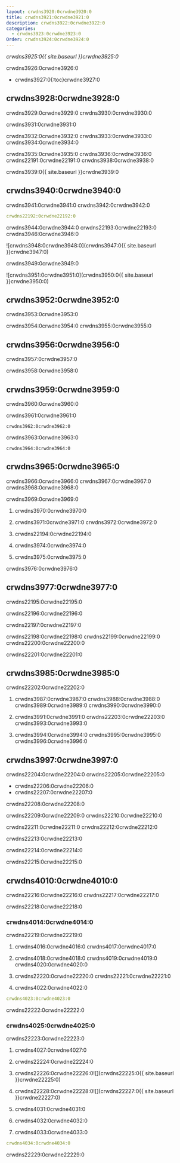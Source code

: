 ```yaml
---
layout: crwdns3920:0crwdne3920:0
title: crwdns3921:0crwdne3921:0
description: crwdns3922:0crwdne3922:0
categories:
  - crwdns3923:0crwdne3923:0
Order: crwdns3924:0crwdne3924:0
---
```

*crwdns3925:0{{ site.baseurl }}crwdne3925:0*

crwdns3926:0crwdne3926:0

* crwdns3927:0{:toc}crwdne3927:0

## crwdns3928:0crwdne3928:0

crwdns3929:0crwdne3929:0 crwdns3930:0crwdne3930:0

crwdns3931:0crwdne3931:0

crwdns3932:0crwdne3932:0 crwdns3933:0crwdne3933:0 crwdns3934:0crwdne3934:0

crwdns3935:0crwdne3935:0 crwdns3936:0crwdne3936:0 crwdns22191:0crwdne22191:0 crwdns3938:0crwdne3938:0

crwdns3939:0{{ site.baseurl }}crwdne3939:0

## crwdns3940:0crwdne3940:0

crwdns3941:0crwdne3941:0 crwdns3942:0crwdne3942:0

```yaml
crwdns22192:0crwdne22192:0
```

crwdns3944:0crwdne3944:0 crwdns22193:0crwdne22193:0 crwdns3946:0crwdne3946:0

![crwdns3948:0crwdne3948:0](crwdns3947:0{{ site.baseurl }}crwdne3947:0)

crwdns3949:0crwdne3949:0

![crwdns3951:0crwdne3951:0](crwdns3950:0{{ site.baseurl }}crwdne3950:0)

## crwdns3952:0crwdne3952:0

crwdns3953:0crwdne3953:0

crwdns3954:0crwdne3954:0 crwdns3955:0crwdne3955:0

<h2 id="security">crwdns3956:0crwdne3956:0</h2>

crwdns3957:0crwdne3957:0

crwdns3958:0crwdne3958:0

<h2 id="error-messages">crwdns3959:0crwdne3959:0</h2>

crwdns3960:0crwdne3960:0

crwdns3961:0crwdne3961:0

    crwdns3962:0crwdne3962:0
    

crwdns3963:0crwdne3963:0

    crwdns3964:0crwdne3964:0
    

<h2 id="machine-user-keys">crwdns3965:0crwdne3965:0</h2>

crwdns3966:0crwdne3966:0 crwdns3967:0crwdne3967:0 crwdns3968:0crwdne3968:0

crwdns3969:0crwdne3969:0

1. crwdns3970:0crwdne3970:0

2. crwdns3971:0crwdne3971:0 crwdns3972:0crwdne3972:0

3. crwdns22194:0crwdne22194:0

4. crwdns3974:0crwdne3974:0

5. crwdns3975:0crwdne3975:0

crwdns3976:0crwdne3976:0

## crwdns3977:0crwdne3977:0

crwdns22195:0crwdne22195:0

crwdns22196:0crwdne22196:0

crwdns22197:0crwdne22197:0

crwdns22198:0crwdne22198:0 crwdns22199:0crwdne22199:0 crwdns22200:0crwdne22200:0

crwdns22201:0crwdne22201:0

## crwdns3985:0crwdne3985:0

crwdns22202:0crwdne22202:0

1. crwdns3987:0crwdne3987:0 crwdns3988:0crwdne3988:0 crwdns3989:0crwdne3989:0 crwdns3990:0crwdne3990:0

2. crwdns3991:0crwdne3991:0 crwdns22203:0crwdne22203:0 crwdns3993:0crwdne3993:0

3. crwdns3994:0crwdne3994:0 crwdns3995:0crwdne3995:0 crwdns3996:0crwdne3996:0

## crwdns3997:0crwdne3997:0

crwdns22204:0crwdne22204:0 crwdns22205:0crwdne22205:0

* crwdns22206:0crwdne22206:0
* crwdns22207:0crwdne22207:0

crwdns22208:0crwdne22208:0

crwdns22209:0crwdne22209:0 crwdns22210:0crwdne22210:0

crwdns22211:0crwdne22211:0 crwdns22212:0crwdne22212:0

crwdns22213:0crwdne22213:0

crwdns22214:0crwdne22214:0

crwdns22215:0crwdne22215:0

## crwdns4010:0crwdne4010:0

crwdns22216:0crwdne22216:0 crwdns22217:0crwdne22217:0

crwdns22218:0crwdne22218:0

### crwdns4014:0crwdne4014:0

crwdns22219:0crwdne22219:0

1. crwdns4016:0crwdne4016:0 crwdns4017:0crwdne4017:0

2. crwdns4018:0crwdne4018:0 crwdns4019:0crwdne4019:0 crwdns4020:0crwdne4020:0

3. crwdns22220:0crwdne22220:0 crwdns22221:0crwdne22221:0

4. crwdns4022:0crwdne4022:0

```yaml
crwdns4023:0crwdne4023:0
```

crwdns22222:0crwdne22222:0

### crwdns4025:0crwdne4025:0

crwdns22223:0crwdne22223:0

1. crwdns4027:0crwdne4027:0

2. crwdns22224:0crwdne22224:0

3. crwdns22226:0crwdne22226:0![](crwdns22225:0{{ site.baseurl }}crwdne22225:0)

4. crwdns22228:0crwdne22228:0![](crwdns22227:0{{ site.baseurl }}crwdne22227:0)

5. crwdns4031:0crwdne4031:0

6. crwdns4032:0crwdne4032:0

7. crwdns4033:0crwdne4033:0

```yaml
crwdns4034:0crwdne4034:0
```

crwdns22229:0crwdne22229:0